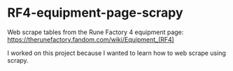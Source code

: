 # RF4-equipment-page-scrapy
Web scrape tables from the Rune Factory 4 equipment page: https://therunefactory.fandom.com/wiki/Equipment_(RF4)

I worked on this project because I wanted to learn how to web scrape using scrapy. 
